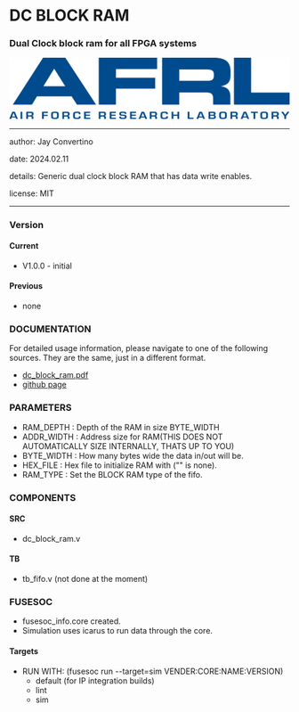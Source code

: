 # DC BLOCK RAM
### Dual Clock block ram for all FPGA systems

![image](docs/manual/img/AFRL.png)

---

   author: Jay Convertino  
   
   date: 2024.02.11
   
   details: Generic dual clock block RAM that has data write enables.
   
   license: MIT   
   
---

### Version
#### Current
  - V1.0.0 - initial

#### Previous
  - none

### DOCUMENTATION
  For detailed usage information, please navigate to one of the following sources. They are the same, just in a different format.

  - [dc_block_ram.pdf](docs/manual/dc_block_ram.pdf)
  - [github page](https://johnathan-convertino-afrl.github.io/dc_block_ram/)
  
### PARAMETERS

* RAM_DEPTH   : Depth of the RAM in size BYTE_WIDTH
* ADDR_WIDTH  : Address size for RAM(THIS DOES NOT AUTOMATICALLY SIZE INTERNALLY, THATS UP TO YOU)
* BYTE_WIDTH  : How many bytes wide the data in/out will be.
* HEX_FILE    : Hex file to initialize RAM with ("" is none).
* RAM_TYPE    : Set the BLOCK RAM type of the fifo.

### COMPONENTS
#### SRC

* dc_block_ram.v
  
#### TB

* tb_fifo.v (not done at the moment)
  
### FUSESOC

* fusesoc_info.core created.
* Simulation uses icarus to run data through the core.

#### Targets

* RUN WITH: (fusesoc run --target=sim VENDER:CORE:NAME:VERSION)
  - default (for IP integration builds)
  - lint
  - sim
